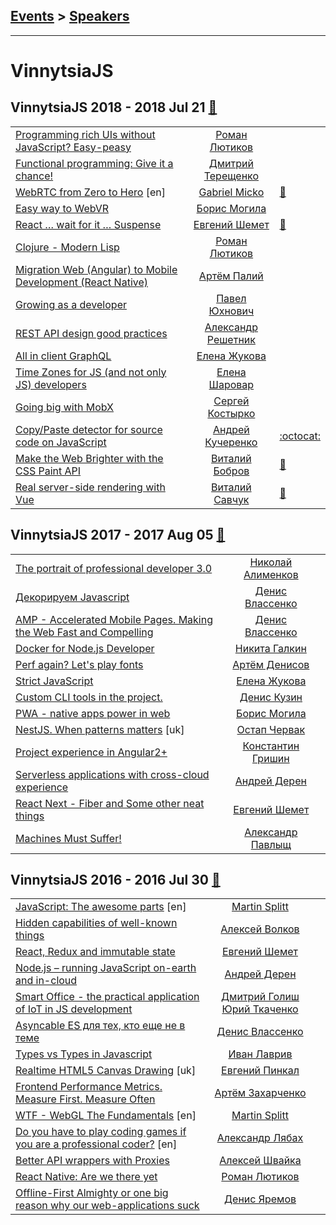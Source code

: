 ## [Events](../README.md) > [Speakers](../speakers.md)
---

# VinnytsiaJS

## VinnytsiaJS 2018 - 2018 Jul 21 [:movie_camera:](https://www.youtube.com/playlist?list=PL7GMpyIlGWSXPe93ZHYMnn9FHwNlwC1yO)
| | | |
| --- | :---: | --- |
| [Programming rich UIs without JavaScript? Easy-peasy](https://youtu.be/5IQVSJQvlEE)  |  [Роман Лютиков](../../speakers/Роман%20Лютиков.md)  |    |
| [Functional programming: Give it a chance!](https://youtu.be/M-rRkTAj5wg)  |  [Дмитрий Терещенко](../../speakers/Дмитрий%20Терещенко.md)  |    |
| [WebRTC from Zero to Hero](https://youtu.be/PVIrW8XFYdM) [en] |  [Gabriel Micko](../../speakers/Gabriel%20Micko.md)  | [:notebook:](https://talks.webrtc.rocks/VinnytsiaJS2018/WebRTCFromZeroToHero_PDF.pdf)   |
| [Easy way to WebVR](https://youtu.be/ie00uBz0KQU)  |  [Борис Могила](../../speakers/Борис%20Могила.md)  |    |
| [React … wait for it … Suspense](https://youtu.be/a2NLPMgtaYc)  |  [Евгений Шемет](../../speakers/Евгений%20Шемет.md)  | [:notebook:](https://present-react-suspense.herokuapp.com/)   |
| [Clojure - Modern Lisp](https://youtu.be/eb3hDv_CuD8)  |  [Роман Лютиков](../../speakers/Роман%20Лютиков.md)  |    |
| [Migration Web (Angular) to Mobile Development (React Native)](https://youtu.be/jcBnC8LZHoU)  |  [Артём Палий](../../speakers/Артём%20Палий.md)  |    |
| [Growing as a developer](https://youtu.be/GvgNye4j4vw)  |  [Павел Юхнович](../../speakers/Павел%20Юхнович.md)  |    |
| [REST API design good practices](https://youtu.be/yR5sBW6Ii7I)  |  [Александр Решетник](../../speakers/Александр%20Решетник.md)  |    |
| [All in client GraphQL](https://youtu.be/_-NJVzZ9b6g)  |  [Елена Жукова](../../speakers/Елена%20Жукова.md)  |    |
| [Time Zones for JS (and not only JS) developers](https://youtu.be/h1jlwEIByLg)  |  [Елена Шаровар](../../speakers/Елена%20Шаровар.md)  |    |
| [Going big with MobX](https://youtu.be/YOfmlbT-s5M)  |  [Сергей Костырко](../../speakers/Сергей%20Костырко.md)  |    |
| [Copy&#x2F;Paste detector for source code on JavaScript](https://youtu.be/oRO6i2JKmDY)  |  [Андрей Кучеренко](../../speakers/Андрей%20Кучеренко.md)  |  [:octocat:](https://github.com/kucherenko/jscpd)  |
| [Make the Web Brighter with the CSS Paint API](https://youtu.be/Gfq5Ut3r6Bw)  |  [Виталий Бобров](../../speakers/Виталий%20Бобров.md)  | [:notebook:](https://speakerdeck.com/bobrov1989/make-the-web-brighter-with-the-css-paint-api)   |
| [Real server-side rendering with Vue](https://youtu.be/xSKSH27Zczo)  |  [Виталий Савчук](../../speakers/Виталий%20Савчук.md)  | [:notebook:](https://esvit.github.io/presentation-nuxt/#)   |
## VinnytsiaJS 2017 - 2017 Aug 05 [:movie_camera:](https://www.youtube.com/playlist?list=PL7GMpyIlGWSU-daVXdg16AgKi_ED7n1Td)
| | | |
| --- | :---: | --- |
| [The portrait of professional developer 3.0](https://www.youtube.com/watch?v=Z48yWbWuU78)  |  [Николай Алименков](../../speakers/Николай%20Алименков.md)  |    |
| [Декорируем Javascript](https://www.youtube.com/watch?v=I9O25eXZGh4)  |  [Денис Влассенко](../../speakers/Денис%20Влассенко.md)  |    |
| [AMP - Accelerated Mobile Pages. Making the Web Fast and Compelling](https://www.youtube.com/watch?v=GDN2j3vHtJI)  |  [Денис Влассенко](../../speakers/Денис%20Влассенко.md)  |    |
| [Docker for Node.js Developer](https://www.youtube.com/watch?v=Es0uBQOiEw4)  |  [Никита Галкин](../../speakers/Никита%20Галкин.md)  |    |
| [Perf again? Let&#39;s play fonts](https://www.youtube.com/watch?v=0e0QrcHslAA)  |  [Артём Денисов](../../speakers/Артём%20Денисов.md)  |    |
| [Strict JavaScript](https://www.youtube.com/watch?v=XJiRqW2Gf6o)  |  [Елена Жукова](../../speakers/Елена%20Жукова.md)  |    |
| [Custom CLI tools in the project.](https://www.youtube.com/watch?v=K1HEd0uUEXo)  |  [Денис Кузин](../../speakers/Денис%20Кузин.md)  |    |
| [PWA - native apps power in web](https://www.youtube.com/watch?v=Teix6SA1FbU)  |  [Борис Могила](../../speakers/Борис%20Могила.md)  |    |
| [NestJS. When patterns matters](https://www.youtube.com/watch?v=Z9KkMRd8Blc) [uk] |  [Остап Червак](../../speakers/Остап%20Червак.md)  |    |
| [Project experience in Angular2+](https://www.youtube.com/watch?v=4TwvQIIOCH8)  |  [Константин Гришин](../../speakers/Константин%20Гришин.md)  |    |
| [Serverless applications with cross-cloud experience](https://www.youtube.com/watch?v=yfJcrEvQnJg)  |  [Андрей Дерен](../../speakers/Андрей%20Дерен.md)  |    |
| [React Next - Fiber and Some other neat things](https://www.youtube.com/watch?v=SbWFMoZDxdA)  |  [Евгений Шемет](../../speakers/Евгений%20Шемет.md)  |    |
| [Machines Must Suffer!](https://www.youtube.com/watch?v=4WLuNX2lPx0)  |  [Александр Павлыщ](../../speakers/Александр%20Павлыщ.md)  |    |
## VinnytsiaJS 2016 - 2016 Jul 30 [:movie_camera:](https://www.youtube.com/playlist?list=PL7GMpyIlGWSV3M0bAmCS9TdRNWtayhmxc)
| | | |
| --- | :---: | --- |
| [JavaScript: The awesome parts](https://www.youtube.com/watch?v=wQuG094IdEw) [en] |  [Martin Splitt](../../speakers/Martin%20Splitt.md)  |    |
| [Hidden capabilities of well-known things](https://www.youtube.com/watch?v=mG10Hnrryhc)  |  [Алексей Волков](../../speakers/Алексей%20Волков.md)  |    |
| [React, Redux and immutable state](https://www.youtube.com/watch?v=HWTqxAUCBsI)  |  [Евгений Шемет](../../speakers/Евгений%20Шемет.md)  |    |
| [Node.js – running JavaScript on-earth and in-cloud](https://www.youtube.com/watch?v=_cdKDhoAYvk)  |  [Андрей Дерен](../../speakers/Андрей%20Дерен.md)  |    |
| [Smart Office - the practical application of IoT in JS development](https://www.youtube.com/watch?v=qWHMK_uHT4I)  |  [Дмитрий Голиш](../../speakers/Дмитрий%20Голиш.md)  [Юрий Ткаченко](../../speakers/Юрий%20Ткаченко.md)  |    |
| [Asyncable ES для тех, кто еще не в теме](https://www.youtube.com/watch?v=ocaV1zZZcAs)  |  [Денис Влассенко](../../speakers/Денис%20Влассенко.md)  |    |
| [Types vs Types in Javascript](https://www.youtube.com/watch?v=x7fnpMN7z3U)  |  [Иван Лаврив](../../speakers/Иван%20Лаврив.md)  |    |
| [Realtime HTML5 Canvas Drawing](https://www.youtube.com/watch?v=_LMIEPoGxNU) [uk] |  [Евгений Пинкал](../../speakers/Евгений%20Пинкал.md)  |    |
| [Frontend Performance Metrics. Measure First. Measure Often](https://www.youtube.com/watch?v=mUG0iVj3Bb0)  |  [Артём Захарченко](../../speakers/Артём%20Захарченко.md)  |    |
| [WTF - WebGL The Fundamentals](https://www.youtube.com/watch?v=C79DDrEIpys) [en] |  [Martin Splitt](../../speakers/Martin%20Splitt.md)  |    |
| [Do you have to play coding games if you are a professional coder?](https://www.youtube.com/watch?v=aMWg4FgmfYI) [en] |  [Александр Лябах](../../speakers/Александр%20Лябах.md)  |    |
| [Better API wrappers with Proxies](https://www.youtube.com/watch?v=hxQW7tcPQ2s)  |  [Алексей Швайка](../../speakers/Алексей%20Швайка.md)  |    |
| [React Native: Are we there yet](https://www.youtube.com/watch?v=o2_qDphpjlQ)  |  [Роман Лютиков](../../speakers/Роман%20Лютиков.md)  |    |
| [Offline-First Almighty or one big reason why our web-applications suck](https://www.youtube.com/watch?v=u5PPiWwojDY)  |  [Денис Яремов](../../speakers/Денис%20Яремов.md)  |    |
